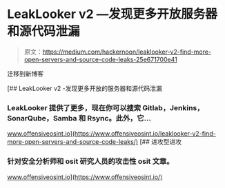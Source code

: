 # LeakLooker v2 —发现更多开放服务器和源代码泄漏

> 原文：<https://medium.com/hackernoon/leaklooker-v2-find-more-open-servers-and-source-code-leaks-25e671700e41>

迁移到新博客

[](https://www.offensiveosint.io/leaklooker-v2-find-more-open-servers-and-source-code-leaks/) [## LeakLooker v2 -发现更多开放的服务器和源代码泄漏

### LeakLooker 提供了更多，现在你可以搜索 Gitlab，Jenkins，SonarQube，Samba 和 Rsync。此外，它…

www.offensiveosint.io](https://www.offensiveosint.io/leaklooker-v2-find-more-open-servers-and-source-code-leaks/) [](https://www.offensiveosint.io/) [## 进攻型进攻

### 针对安全分析师和 osit 研究人员的攻击性 osit 文章。

www.offensiveosint.io](https://www.offensiveosint.io/)